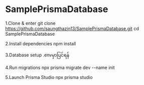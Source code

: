 # SamplePrismaDatabase
1.Clone & enter
  git clone https://github.com/saungthazin13/SamplePrismaDatabase.git
  cd SamplePrismaDatabase

2.Install dependencies
  npm install

3.Database setup
.envမှာပြင်ရန်

4.Run migrations
  npx prisma migrate dev --name init

5.Launch Prisma Studio
  npx prisma studio





